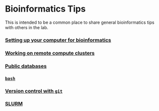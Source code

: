 # Bioinformatics Tips

This is intended to be a common place to share general bioinformatics tips
with others in the lab.

### [Setting up your computer for bioinformatics](local_setup/README.md)

### [Working on remote compute clusters](remote_setup/README.md)

### [Public databases](databases/README.md)

### [`bash`](bash/README.md)

### [Version control with `git`](git/README.md)

### [SLURM](slurm/README.md)


